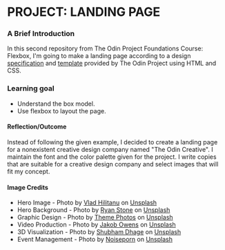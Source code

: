 # PROJECT: LANDING PAGE

### A Brief Introduction
In this second repository from The Odin Project Foundations Course: Flexbox, I'm going to make a landing page according to a design [specification](https://cdn.statically.io/gh/TheOdinProject/curriculum/main/foundations/html_css/project/colors_and_stuff.png) and [template](https://cdn.statically.io/gh/TheOdinProject/curriculum/main/foundations/html_css/project/odin-project.png) provided by The Odin Project using HTML and CSS.

### Learning goal
- Understand the box model.
- Use flexbox to layout the page.

#### Reflection/Outcome
Instead of following the given example, I decided to create a landing page for a nonexistent creative design company named "The Odin Creative". I maintain the font and the color palette given for the project. I write copies that are suitable for a creative design company and select images that will fit my concept.

#### Image Credits
- Hero Image - Photo by [Vlad Hilitanu](https://unsplash.com/@vladhilitanu?utm_source=unsplash&utm_medium=referral&utm_content=creditCopyText) on [Unsplash](https://unsplash.com/s/photos/team-work?utm_source=unsplash&utm_medium=referral&utm_content=creditCopyText)
- Hero Background - Photo by [Ryan Stone](https://unsplash.com/@rstone_design?utm_source=unsplash&utm_medium=referral&utm_content=creditCopyText) on [Unsplash](https://unsplash.com/s/photos/creative-background?utm_source=unsplash&utm_medium=referral&utm_content=creditCopyText)
- Graphic Design - Photo by [Theme Photos](https://unsplash.com/@themephotos?utm_source=unsplash&utm_medium=referral&utm_content=creditCopyText) on [Unsplash](https://unsplash.com/s/photos/graphic-design?utm_source=unsplash&utm_medium=referral&utm_content=creditCopyText)
- Video Production - Photo by [Jakob Owens](https://unsplash.com/@jakobowens1?utm_source=unsplash&utm_medium=referral&utm_content=creditCopyText) on [Unsplash](https://unsplash.com/s/photos/video-production?utm_source=unsplash&utm_medium=referral&utm_content=creditCopyText)
- 3D Visualization - Photo by [Shubham Dhage](https://unsplash.com/@theshubhamdhage?utm_source=unsplash&utm_medium=referral&utm_content=creditCopyText) on [Unsplash](https://unsplash.com/s/photos/render-?utm_source=unsplash&utm_medium=referral&utm_content=creditCopyText)
- Event Management - Photo by [Noiseporn](https://unsplash.com/@noiseporn?utm_source=unsplash&utm_medium=referral&utm_content=creditCopyText) on [Unsplash](https://unsplash.com/s/photos/event-management?utm_source=unsplash&utm_medium=referral&utm_content=creditCopyText)
